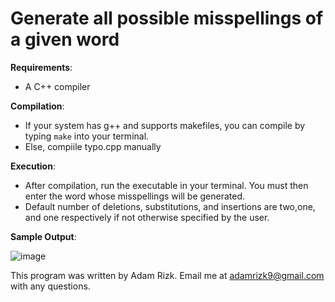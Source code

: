 # Generate all possible misspellings of a given word

**Requirements**:
* A C++ compiler <br>

**Compilation**: 
* If your system has g++ and supports makefiles, you can compile by typing `make` into your terminal. 
* Else, compiile typo.cpp manually<br>

**Execution**:
* After compilation, run the executable in your terminal. You must then enter the word whose misspellings will be generated.
* Default number of deletions, substitutions, and insertions are two,one, and one respectively if not otherwise specified by the user.

**Sample Output**: <br>

![image](https://user-images.githubusercontent.com/22039575/128598455-58d27e3e-bdb8-472b-9b30-b8e77aa1a959.png)

This program was written by Adam Rizk. Email me at adamrizk9@gmail.com with any questions.
